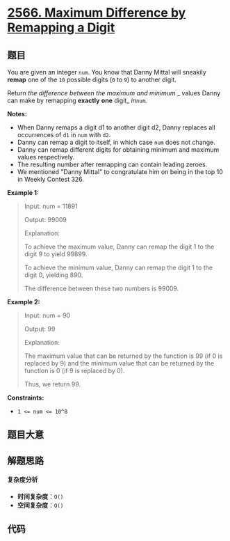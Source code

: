 # [2566. Maximum Difference by Remapping a Digit](https://leetcode.com/problems/maximum-difference-by-remapping-a-digit/)

## 题目

You are given an integer `num`. You know that Danny Mittal will sneakily
**remap** one of the `10` possible digits (`0` to `9`) to another digit.

Return _the difference between the maximum and minimum_ _ values Danny can
make by remapping **exactly** **one** digit_ _in_`num`.

**Notes:**

- When Danny remaps a digit d1 to another digit d2, Danny replaces all occurrences of `d1` in `num` with `d2`.
- Danny can remap a digit to itself, in which case `num` does not change.
- Danny can remap different digits for obtaining minimum and maximum values respectively.
- The resulting number after remapping can contain leading zeroes.
- We mentioned "Danny Mittal" to congratulate him on being in the top 10 in Weekly Contest 326.

**Example 1:**

> Input: num = 11891
>
> Output: 99009
>
> Explanation:
>
> To achieve the maximum value, Danny can remap the digit 1 to the digit 9 to yield 99899.
>
> To achieve the minimum value, Danny can remap the digit 1 to the digit 0, yielding 890.
>
> The difference between these two numbers is 99009.

**Example 2:**

> Input: num = 90
>
> Output: 99
>
> Explanation:
>
> The maximum value that can be returned by the function is 99 (if 0 is replaced by 9) and the minimum value that can be returned by the function is 0 (if 9 is replaced by 0).
>
> Thus, we return 99.

**Constraints:**

- `1 <= num <= 10^8`

## 题目大意

## 解题思路

#### 复杂度分析

- **时间复杂度**：`O()`
- **空间复杂度**：`O()`

## 代码

```javascript

```

